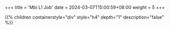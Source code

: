 +++
title = 'Mbi L1 Job'
date = 2024-03-07T15:00:59+08:00
weight = 5
+++


{{% children containerstyle="div" style="h4" depth="1" description="false" %}}